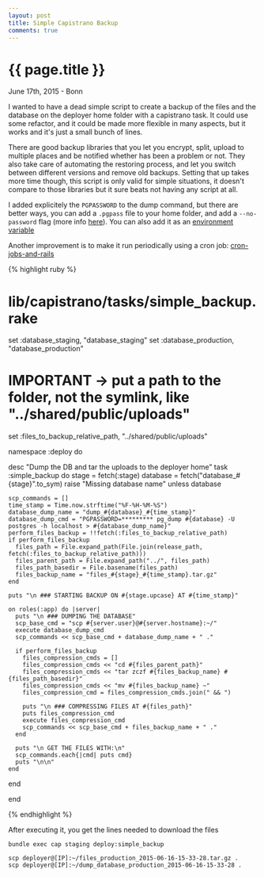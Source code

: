```yaml
---
layout: post
title: Simple Capistrano Backup
comments: true
---
```


{{ page.title }}
================

<p class="meta">June 17th, 2015 - Bonn</p>

I wanted to have a dead simple script to create a backup of the files and the database on the deployer home folder with a capistrano task.
It could use some refactor, and it could be made more flexible in many aspects, but it works and it's just a small bunch of lines.

There are good backup libraries that you let you encrypt, split, upload to multiple places and be notified whether has been a problem or not. They also take care of automating the restoring process, and let you switch between different versions and remove old backups. Setting that up takes more time though, this script is only valid for simple situations, it doesn't compare to those libraries but it sure beats not having any script at all.

I added explicitely the <code>PGPASSWORD</code> to the dump command, but there are better ways, you can add a <code>.pgpass</code> file to your home folder, and add a <code>--no-password</code> flag (more info <a href="http://www.postgresql.org/docs/current/static/libpq-pgpass.html">here</a>). You can also add it as an <a href="http://www.postgresql.org/docs/current/static/libpq-pgpass.html">environment variable</a>

Another improvement is to make it run periodically using a cron job: <a href="http://www.gotealeaf.com/blog/cron-jobs-and-rails">cron-jobs-and-rails</a>


{% highlight ruby %}
# lib/capistrano/tasks/simple_backup.rake

set :database_staging,    "database_staging"
set :database_production, "database_production"
# IMPORTANT -> put a path to the folder, not the symlink, like "../shared/public/uploads"
set :files_to_backup_relative_path, "../shared/public/uploads"

namespace :deploy do

  desc "Dump the DB and tar the uploads to the deployer home"
  task :simple_backup do
    stage = fetch(:stage)
    database = fetch("database_#{stage}".to_sym)
    raise "Missing database name" unless database

    scp_commands = []
    time_stamp = Time.now.strftime("%F-%H-%M-%S")
    database_dump_name = "dump_#{database}_#{time_stamp}"
    database_dump_cmd = "PGPASSWORD=********* pg_dump #{database} -U postgres -h localhost > #{database_dump_name}"
    perform_files_backup = !!fetch(:files_to_backup_relative_path)
    if perform_files_backup
      files_path = File.expand_path(File.join(release_path, fetch(:files_to_backup_relative_path)))
      files_parent_path = File.expand_path("../", files_path)
      files_path_basedir = File.basename(files_path)
      files_backup_name = "files_#{stage}_#{time_stamp}.tar.gz"
    end

    puts "\n ### STARTING BACKUP ON #{stage.upcase} AT #{time_stamp}"

    on roles(:app) do |server|
      puts "\n ### DUMPING THE DATABASE"
      scp_base_cmd = "scp #{server.user}@#{server.hostname}:~/"
      execute database_dump_cmd
      scp_commands << scp_base_cmd + database_dump_name + " ."

      if perform_files_backup
        files_compression_cmds = []
        files_compression_cmds << "cd #{files_parent_path}"
        files_compression_cmds << "tar zczf #{files_backup_name} #{files_path_basedir}"
        files_compression_cmds << "mv #{files_backup_name} ~"
        files_compression_cmd = files_compression_cmds.join(" && ")

        puts "\n ### COMPRESSING FILES AT #{files_path}"
        puts files_compression_cmd
        execute files_compression_cmd
        scp_commands << scp_base_cmd + files_backup_name + " ."
      end

      puts "\n GET THE FILES WITH:\n"
      scp_commands.each{|cmd| puts cmd}
      puts "\n\n"
    end
  end

end


{% endhighlight %}

After executing it, you get the lines needed to download the files

`bundle exec cap staging deploy:simple_backup`


    scp deployer@[IP]:~/files_production_2015-06-16-15-33-28.tar.gz .
    scp deployer@[IP]:~/dump_database_production_2015-06-16-15-33-28 .
